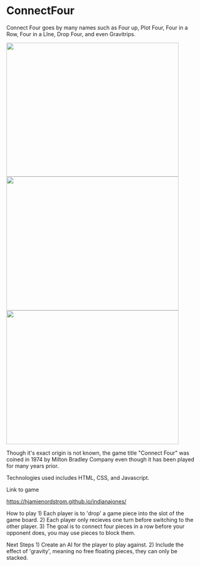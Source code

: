 # ConnectFour

Connect Four goes by many names such as Four up, Plot Four, Four in a Row, Four in a LIne, Drop Four, and even Gravitrips.

<img src="Screen Shot 2021-06-03 at 11.31.43 PM" width="450" height="350">

<img src="Screen Shot 2021-06-03 at 11.31.32 PM" width="450" height="350">

<img src="Screen Shot 2021-06-03 at 11.31.04 PM" width="450" height="350">

Though it's exact origin is not known, the game title "Connect Four" was coined in 1974 by Milton Bradley Company even though it has been played for many years prior.

Technologies used includes HTML, CSS, and Javascript. 

Link to game

https://hjamienordstrom.github.io/indianajones/

How to play
    1) Each player is to 'drop' a game piece into the slot of the game board. 
    2) Each player only recieves one turn before switching to the other player. 
    3) The goal is to connect four pieces in a row before your opponent does, you may use pieces to block them. 

Next Steps
    1) Create an AI for the player to play against. 
    2) Include the effect of 'gravity', meaning no free floating pieces, they can only be stacked.